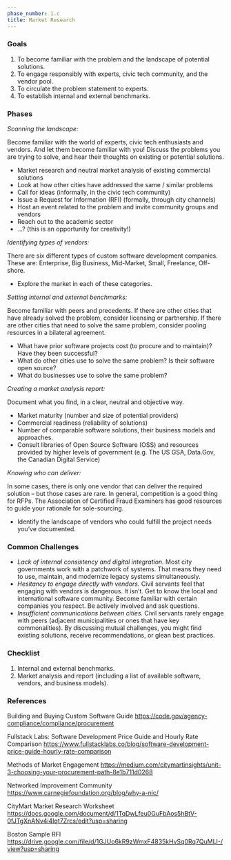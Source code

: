 ```yaml
---
phase_number: 1.c
title: Market Research
---
```


### Goals
1. To become familiar with the problem and the landscape of potential solutions.
2. To engage responsibly with experts, civic tech community, and the vendor pool.
3. To circulate the problem statement to experts.
4. To establish internal and external benchmarks.


### Phases
_Scanning the landscape:_

Become familiar with the world of experts, civic tech enthusiasts and vendors. And let them become familiar with you! Discuss the problems you are trying to solve, and hear their thoughts on existing or potential solutions.
- Market research and neutral market analysis of existing commercial solutions
- Look at how other cities have addressed the same / similar problems
- Call for ideas (informally, in the civic tech community)
- Issue a Request for Information (RFI) (formally, through city channels)
- Host an event related to the problem and invite community groups and vendors
- Reach out to the academic sector
- …?  (this is an opportunity for creativity!)


_Identifying types of vendors:_

There are six different types of custom software development companies. These are: Enterprise, Big Business, Mid-Market, Small, Freelance, Off-shore.
- Explore the market in each of these categories.


_Setting internal and external benchmarks:_

Become familiar with peers and precedents. If there are other cities that have already solved the problem, consider licensing or partnership. If there are other cities that need to solve the same problem, consider pooling resources in a bilateral agreement.
- What have prior software projects cost (to procure and to maintain)? Have they been successful?
- What do other cities use to solve the same problem? Is their software open source?
- What do businesses use to solve the same problem?


_Creating a market analysis report:_

Document what you find, in a clear, neutral and objective way.
- Market maturity (number and size of potential providers)
- Commercial readiness (reliability of solutions)
- Number of comparable software solutions, their business models and approaches.
- Consult libraries of Open Source Software (OSS) and resources provided by higher levels of government (e.g. The US GSA, Data.Gov, the Canadian Digital Service)


_Knowing who can deliver:_

In some cases, there is only one vendor that can deliver the required solution – but those cases are rare. In general, competition is a good thing for RFPs. The Association of Certified Fraud Examiners has good resources to guide your rationale for sole-sourcing.
- Identify the landscape of vendors who could fulfill the project needs you’ve documented.


### Common Challenges
- _Lack of internal consistency and digital integration._ Most city governments work with a patchwork of systems. That means they need to use, maintain, and modernize legacy systems simultaneously.
- _Hesitancy to engage directly with vendors._ Civil servants feel that engaging with vendors is dangerous. It isn’t. Get to know the local and international software community. Become familiar with certain companies you respect. Be actively involved and ask questions.
- _Insufficient communications between cities._ Civil servants rarely engage with peers (adjacent municipalities or ones that have key commonalities). By discussing mutual challenges, you might find existing solutions, receive recommendations, or glean best practices.


### Checklist
1. Internal and external benchmarks.
2. Market analysis and report (including a list of available software, vendors, and business models).


### References
Building and Buying Custom Software Guide
https://code.gov/agency-compliance/compliance/procurement

Fullstack Labs: Software Development Price Guide and Hourly Rate Comparison
https://www.fullstacklabs.co/blog/software-development-price-guide-hourly-rate-comparison

Methods of Market Engagement
https://medium.com/citymartinsights/unit-3-choosing-your-procurement-path-8e1b711d0268

Networked Improvement Community
https://www.carnegiefoundation.org/blog/why-a-nic/

CityMart Market Research Worksheet
https://docs.google.com/document/d/1TqDwLfeu0GuFbAos5hBtV-0fJTgXnANv4i4Iqt7Zrcs/edit?usp=sharing

Boston Sample RFI
https://drive.google.com/file/d/1GJUo6kR9zWmxF4835kHvSq0Rq7QuMLI-/view?usp=sharing
